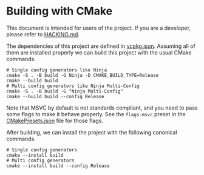 # Building with CMake

This document is intended for users of the project. If you are a developer, please refer
to [HACKING.md](HACKING.md).

The dependencies of this project are defined in [vcpkg.json](vcpkg.json). Assuming all of
them are installed properly we can build this project with the usual CMake commands.

~~~shell
# Single config generators like Ninja
cmake -S . -B build -G Ninja -D CMAKE_BUILD_TYPE=Release
cmake --build build
# Multi config generators like Ninja Multi-Config
cmake -S . -B build -G "Ninja Multi-Config"
cmake --build build --config Release
~~~

Note that MSVC by default is not standards compliant, and you need to pass some flags to
make it behave properly. See the `flags-msvc` preset in the
[CMakePresets.json](CMakePresets.json) file for those flags.

After building, we can install the project with the following canonical commands.

~~~shell
# Single config generators
cmake --install build
# Multi config generators
cmake --install build --config Release
~~~
